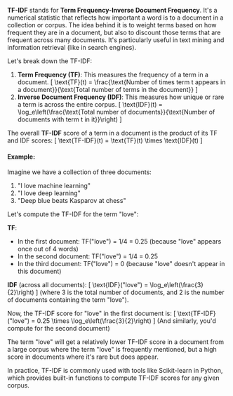 **TF-IDF** stands for **Term Frequency-Inverse Document Frequency**. It's a numerical statistic that reflects how important a word is to a document in a collection or corpus. The idea behind it is to weight terms based on how frequent they are in a document, but also to discount those terms that are frequent across many documents. It's particularly useful in text mining and information retrieval (like in search engines).

Let's break down the TF-IDF:

1. **Term Frequency (TF)**: This measures the frequency of a term in a document.
   \[ \text{TF}(t) = \frac{\text{Number of times term t appears in a document}}{\text{Total number of terms in the document}} \]
2. **Inverse Document Frequency (IDF)**: This measures how unique or rare a term is across the entire corpus.
   \[ \text{IDF}(t) = \log_e\left(\frac{\text{Total number of documents}}{\text{Number of documents with term t in it}}\right) \]

The overall **TF-IDF** score of a term in a document is the product of its TF and IDF scores:
\[ \text{TF-IDF}(t) = \text{TF}(t) \times \text{IDF}(t) \]

#### Example:

Imagine we have a collection of three documents:

1. "I love machine learning"
2. "I love deep learning"
3. "Deep blue beats Kasparov at chess"

Let's compute the TF-IDF for the term "love":

**TF**:

- In the first document: TF("love") = 1/4 = 0.25 (because "love" appears once out of 4 words)
- In the second document: TF("love") = 1/4 = 0.25
- In the third document: TF("love") = 0 (because "love" doesn't appear in this document)

**IDF** (across all documents):
\[ \text{IDF}("love") = \log_e\left(\frac{3}{2}\right) \]
(where 3 is the total number of documents, and 2 is the number of documents containing the term "love").

Now, the TF-IDF score for "love" in the first document is:
\[ \text{TF-IDF}("love") = 0.25 \times \log_e\left(\frac{3}{2}\right) \]
(And similarly, you'd compute for the second document)

The term "love" will get a relatively lower TF-IDF score in a document from a large corpus where the term "love" is frequently mentioned, but a high score in documents where it's rare but does appear.

In practice, TF-IDF is commonly used with tools like Scikit-learn in Python, which provides built-in functions to compute TF-IDF scores for any given corpus.
